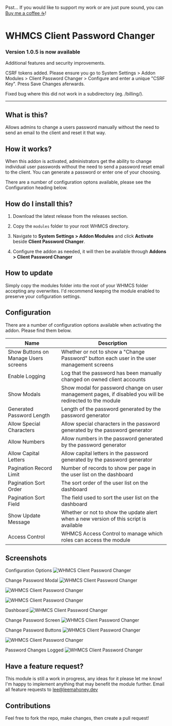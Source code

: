 Psst... If you would like to support my work or are just pure sound, you can [Buy me a coffee ☕](https://www.buymeacoffee.com/leemahoney3)!

# WHMCS Client Password Changer

### Version 1.0.5 is now available
Additional features and security improvements.

CSRF tokens added. Please ensure you go to System Settings > Addon Modules > Client Password Changer > Configure and enter a unique "CSRF Key". Press Save Changes aferwards.

Fixed bug where this did not work in a subdirectory (eg. /billing/).

---

## What is this?
Allows admins to change a users password manually without the need to send an email to the client and reset it that way.

## How it works?

When this addon is activated, administrators get the ability to change individual user passwords without the need to send a password reset email to the client. You can generate a password or enter one of your choosing.

There are a number of configuration optons available, please see the Configuration heading below.

## How do I install this?

1. Download the latest release from the releases section.

2. Copy the ```modules``` folder to your root WHMCS directory.

3. Navigate to **System Settings > Addon Modules** and click **Activate** beside  **Client Password Changer**.

4. Configure the addon as needed, it will then be available through **Addons >  Client Password Changer** 

## How to update

Simply copy the modules folder into the root of your WHMCS folder accepting any overwrites. I'd recommend keeping the module enabled to preserve your cofiguration settings.

## Configuration

There are a number of configuration options available when activating the addon. Please find them below.

|Name|Description|
|----|----|
|Show Buttons on Manage Users screens|Whether or not to show a "Change Password" button each user in the user management screens|
|Enable Logging|Log that the password has been manually changed on owned client accounts|
|Show Modals|Show modal for password change on user management pages, if disabled you will be redirected to the module|
|Generated Password Length|Length of the password generated by the password generator|
|Allow Special Characters|Allow special characters in the password generated by the password generator|
|Allow Numbers|Allow numbers in the password generated by the password generator|
|Allow Capital Letters|Allow capital letters in the password generated by the password generator|
|Pagination Record Limit|Number of records to show per page in the user list on the dashboard|
|Pagination Sort Order|The sort order of the user list on the dashboard|
|Pagination Sort Field|The field used to sort the user list on the dashboard|
|Show Update Message|Whether or not to show the update alert when a new version of this script is available|
|Access Control|WHMCS Access Control to manage which roles can access the module|

## Screenshots

Configuration Options
![WHMCS Client Password Changer](https://static.leemahoney.tech/img/whmcs/addons/whmcs-client-password-changer/im001.png)

Change Password Modal
![WHMCS Client Password Changer](https://static.leemahoney.tech/img/whmcs/addons/whmcs-client-password-changer/im006.png)

![WHMCS Client Password Changer](https://static.leemahoney.tech/img/whmcs/addons/whmcs-client-password-changer/im007.png)

![WHMCS Client Password Changer](https://static.leemahoney.tech/img/whmcs/addons/whmcs-client-password-changer/im008.png)

Dashboard
![WHMCS Client Password Changer](https://static.leemahoney.tech/img/whmcs/addons/whmcs-client-password-changer/im002.png)

Change Password Screen
![WHMCS Client Password Changer](https://static.leemahoney.tech/img/whmcs/addons/whmcs-client-password-changer/im003.png)

Change Password Buttons
![WHMCS Client Password Changer](https://static.leemahoney.tech/img/whmcs/addons/whmcs-client-password-changer/im004.png)

![WHMCS Client Password Changer](https://static.leemahoney.tech/img/whmcs/addons/whmcs-client-password-changer/im005.png)

Password Changes Logged
![WHMCS Client Password Changer](https://static.leemahoney.tech/img/whmcs/addons/whmcs-client-password-changer/im009.png)

## Have a feature request?

This module is still a work in progress, any ideas for it please let me know! I'm happy to implement anything that may benefit the module further. Email all feature requests to lee@leemahoney.dev

## Contributions

Feel free to fork the repo, make changes, then create a pull request!

